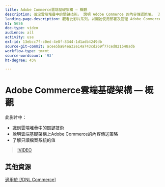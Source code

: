 ```yaml
---
title: Adobe Commerce雲端基礎架構 — 概觀
description: 確定雲端堆疊中的關鍵技術。 說明 Adobe Commerce 的內容傳遞策略。 了解唯讀檔案系統的價值。
landing-page-description: 觀看此影片系列，以開始使用部署及管理 Adobe Commerce 所用的雲端基礎結構。
kt: 5656
doc-type: video
audience: all
activity: use
exl-id: 13ebcc7f-c0ed-4e8f-8344-1d1adb4249db
source-git-commit: acee5ba84ea32e14a743cd269f77ced821548ad6
workflow-type: tm+mt
source-wordcount: '93'
ht-degree: 45%

---
```


# Adobe Commerce雲端基礎架構 — 概觀

此影片中：

- 識別雲端堆疊中的關鍵技&#x200B;術
- 說明雲端基礎架構上Adobe Commerce的內容傳送策略
- 了解只讀檔案系統的值

>[!VIDEO](https://video.tv.adobe.com/v/35298?quality=12&learn=on)

## 其他資源

[適用於 [!DNL Commerce]](https://devdocs.magento.com/cloud/bk-cloud.html)
